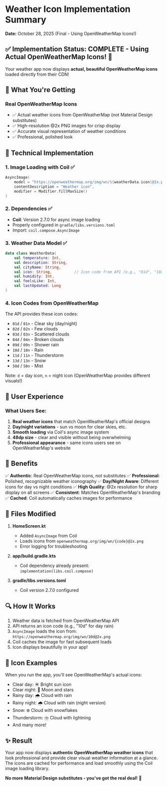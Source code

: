 # Weather Icon Implementation Summary
**Date:** October 28, 2025 (Final - Using OpenWeatherMap Icons!)

## ✅ Implementation Status: COMPLETE - Using Actual OpenWeatherMap Icons! 🎨

Your weather app now displays **actual, beautiful OpenWeatherMap icons** loaded directly from their CDN!

## 🎯 What You're Getting

### Real OpenWeatherMap Icons
- ✅ Actual weather icons from OpenWeatherMap (not Material Design substitutes)
- ✅ High-resolution @2x PNG images for crisp display
- ✅ Accurate visual representation of weather conditions
- ✅ Professional, polished look

## 🔧 Technical Implementation

### 1. **Image Loading with Coil** ✅
```kotlin
AsyncImage(
    model = "https://openweathermap.org/img/wn/${weatherData.icon}@2x.png",
    contentDescription = "Weather icon",
    modifier = Modifier.fillMaxSize()
)
```

### 2. **Dependencies** ✅
- **Coil**: Version 2.7.0 for async image loading
- Properly configured in `gradle/libs.versions.toml`
- Import: `coil.compose.AsyncImage`

### 3. **Weather Data Model** ✅
```kotlin
data class WeatherData(
    val temperature: Int,
    val description: String,
    val cityName: String,
    val icon: String,          // Icon code from API (e.g., "01d", "10n")
    val humidity: Int,
    val feelsLike: Int,
    val lastUpdated: Long
)
```

### 4. **Icon Codes from OpenWeatherMap**
The API provides these icon codes:
- `01d` / `01n` - Clear sky (day/night)
- `02d` / `02n` - Few clouds
- `03d` / `03n` - Scattered clouds
- `04d` / `04n` - Broken clouds
- `09d` / `09n` - Shower rain
- `10d` / `10n` - Rain
- `11d` / `11n` - Thunderstorm
- `13d` / `13n` - Snow
- `50d` / `50n` - Mist

Note: `d` = day icon, `n` = night icon (OpenWeatherMap provides different visuals!)

## 📱 User Experience

### What Users See:
1. **Real weather icons** that match OpenWeatherMap's official designs
2. **Day/night variations** - sun vs moon for clear skies, etc.
3. **Smooth loading** via Coil's async image system
4. **48dp size** - clear and visible without being overwhelming
5. **Professional appearance** - same icons users see on OpenWeatherMap's website

## 🚀 Benefits

✅ **Authentic**: Real OpenWeatherMap icons, not substitutes
✅ **Professional**: Polished, recognizable weather iconography
✅ **Day/Night Aware**: Different icons for day vs night conditions
✅ **High Quality**: @2x resolution for sharp display on all screens
✅ **Consistent**: Matches OpenWeatherMap's branding
✅ **Cached**: Coil automatically caches images for performance

## 📁 Files Modified

1. **HomeScreen.kt**
   - Added `AsyncImage` from Coil
   - Loads icons from `openweathermap.org/img/wn/{code}@2x.png`
   - Error logging for troubleshooting

2. **app/build.gradle.kts**
   - Coil dependency already present: `implementation(libs.coil.compose)`

3. **gradle/libs.versions.toml**
   - Coil version 2.7.0 configured

## 🔍 How It Works

1. Weather data is fetched from OpenWeatherMap API
2. API returns an icon code (e.g., "10d" for day rain)
3. `AsyncImage` loads the icon from: `https://openweathermap.org/img/wn/10d@2x.png`
4. Coil caches the image for fast subsequent loads
5. Icon displays beautifully in your app!

## 🎨 Icon Examples

When you run the app, you'll see OpenWeatherMap's actual icons:
- Clear day: ☀️ Bright sun icon
- Clear night: 🌙 Moon and stars
- Rainy day: 🌧️ Cloud with rain
- Rainy night: 🌧️ Cloud with rain (night version)
- Snow: ❄️ Cloud with snowflakes
- Thunderstorm: ⛈️ Cloud with lightning
- And many more!

## ✨ Result

Your app now displays **authentic OpenWeatherMap weather icons** that look professional and provide clear visual weather information at a glance. The icons are cached for performance and load smoothly using the Coil image loading library.

**No more Material Design substitutes - you've got the real deal!** 🎉

